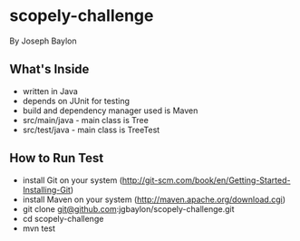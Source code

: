 scopely-challenge
=================
By Joseph Baylon

What's Inside
-------------
-   written in Java
-   depends on JUnit for testing
-   build and dependency manager used is Maven
-   src/main/java - main class is Tree
-   src/test/java - main class is TreeTest

How to Run Test
---------------
-   install Git on your system (http://git-scm.com/book/en/Getting-Started-Installing-Git)
-   install Maven on your system (http://maven.apache.org/download.cgi)
-   git clone git@github.com:jgbaylon/scopely-challenge.git
-   cd scopely-challenge
-   mvn test
